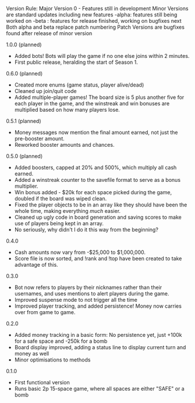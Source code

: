 Version Rule:
Major Version 0 - Features still in development
Minor Versions are standard updates including new features
-alpha: features still being worked on
-beta : features for release finished, working on bugfixes next
Both alpha and beta replace patch numbering
Patch Versions are bugfixes found after release of minor version

1.0.0 (planned)
 - Added bots! Bots will play the game if no one else joins within 2 minutes.
 - First public release, heralding the start of Season 1.
 
0.6.0 (planned)
 - Created more enums (game status, player alive/dead)
 - Cleaned up join/quit code
 - Added multiple-player games! The board size is 5 plus another five for each player in the game, 
 	and the winstreak and win bonuses are multiplied based on how many players lose.
 	
0.5.1 (planned)
 - Money messages now mention the final amount earned, not just the pre-booster amount.
 - Reworked booster amounts and chances.
 
0.5.0 (planned)
 - Added boosters, capped at 20% and 500%, which multiply all cash earned.
 - Added a winstreak counter to the savefile format to serve as a bonus multiplier.
 - Win bonus added - $20k for each space picked during the game, doubled if the board was wiped clean.
 - Fixed the player objects to be in an array like they should have been the whole time, making everything *much* easier.
 - Cleaned up ugly code in board generation and saving scores to make use of players being kept in an array.
 - No seriously, why didn't I do it this way from the beginning?
 
0.4.0
 - Cash amounts now vary from -$25,000 to $1,000,000.
 - Score file is now sorted, and !rank and !top have been created to take advantage of this.

0.3.0
 - Bot now refers to players by their nicknames rather than their usernames, and uses mentions to alert players during the game.
 - Improved suspense mode to not trigger all the time
 - Improved player tracking, and added persistence! Money now carries over from game to game.

0.2.0
 - Added money tracking in a basic form: No persistence yet, just +100k for a safe space and -250k for a bomb
 - Board display improved, adding a status line to display current turn and money as well
 - Minor optimisations to methods

0.1.0
 - First functional version
 - Runs basic 2p 15-space game, where all spaces are either "SAFE" or a bomb
